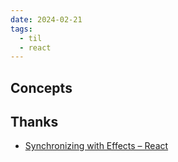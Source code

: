 ```yaml
---
date: 2024-02-21
tags:
  - til
  - react
---
```


## Concepts

## Thanks

- [Synchronizing with Effects – React](https://react.dev/learn/synchronizing-with-effects)
